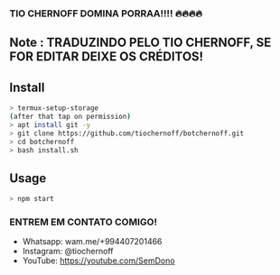 ### TIO CHERNOFF DOMINA PORRAA!!!! 🔥🔥🔥🔥

## Note : TRADUZINDO PELO TIO CHERNOFF, SE FOR EDITAR DEIXE OS CRÉDITOS!


## Install


```bash
> termux-setup-storage
(after that tap on permission)
> apt install git -y
> git clone https://github.com/tiochernoff/botchernoff.git
> cd botchernoff
> bash install.sh
```

## Usage

```bash
> npm start
```


### ENTREM EM CONTATO COMIGO!

- Whatsapp: wam.me/+994407201466
- Instagram: @tiochernoff
- YouTube: https://youtube.com/SemDono
